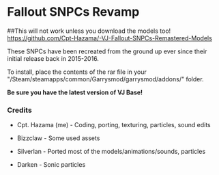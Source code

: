 # Fallout SNPCs Revamp

##This will not work unless you download the models too!
https://github.com/Cpt-Hazama/-VJ-Fallout-SNPCs-Remastered-Models

These SNPCs have been recreated from the ground up ever since their initial release back in 2015-2016.

To install, place the contents of the rar file in your "/Steam/steamapps/common/Garrysmod/garrysmod/addons/" folder.

**Be sure you have the latest version of VJ Base!**

### Credits

- Cpt. Hazama (me) - Coding, porting, texturing, particles, sound edits

- Bizzclaw - Some used assets

- Silverlan - Ported most of the models/animations/sounds, particles

- Darken - Sonic particles
